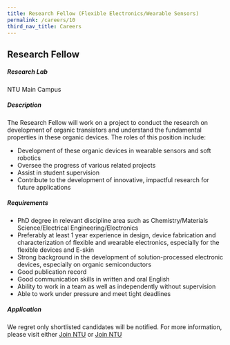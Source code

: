 ```yaml
---
title: Research Fellow (Flexible Electronics/Wearable Sensors)
permalink: /careers/10
third_nav_title: Careers
---
```

## Research Fellow
##### Research Lab
NTU Main Campus
  
##### Description
The Research Fellow will work on a project to conduct the research on development of organic transistors and understand the fundamental properties in these organic devices. The roles of this position include:
  
* Development of these organic devices in wearable sensors and soft robotics
* Oversee the progress of various related projects
* Assist in student supervision
* Contribute to the development of innovative, impactful research for future applications
  
##### Requirements
* PhD degree in relevant discipline area such as Chemistry/Materials Science/Electrical Engineering/Electronics
* Preferably at least 1 year experience in design, device fabrication and characterization of flexible and wearable electronics, especially for the flexible devices and E-skin
* Strong background in the development of solution-processed electronic devices, especially on organic semiconductors
* Good publication record
* Good communication skills in written and oral English
* Ability to work in a team as well as independently without supervision
* Able to work under pressure and meet tight deadlines
  
##### Application  
We regret only shortlisted candidates will be notified.
For more information, please visit either [Join NTU](https://ntu.wd3.myworkdayjobs.com/Careers/job/NTU-Main-Campus-Singapore/Research-Fellow--Flexible-Electronics-Wearable-Sensors-_R00002238-1) or [Join NTU](https://ntu.wd3.myworkdayjobs.com/Careers/job/NTU-Main-Campus-Singapore/Research-Fellow--Flexible-Electronics-Wearable-Sensors-_R00002237-1)